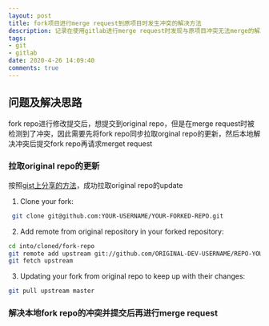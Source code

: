 ```yaml
---
layout: post
title: fork项目进行merge request到原项目时发生冲突的解决方法
description: 记录在使用gitlab进行merge request时发现与原项目冲突无法merge的解决方法
tags:
- git
- gitlab
date: 2020-4-26 14:09:40
comments: true
---
```


## 问题及解决思路
fork repo进行修改提交后，想提交到original repo，但是在merge request时被检测到了冲突，因此需要先将fork repo同步拉取orginal repo的更新，然后本地解决冲突后提交fork repo再请求merget request

### 拉取original repo的更新
按照[gist上分享的方法](https://gist.github.com/CristinaSolana/1885435)，成功拉取original repo的update
1. Clone your fork:
```bash
 git clone git@github.com:YOUR-USERNAME/YOUR-FORKED-REPO.git
 ```
2. Add remote from original repository in your forked repository:
```bash
cd into/cloned/fork-repo
git remote add upstream git://github.com/ORIGINAL-DEV-USERNAME/REPO-YOU-FORKED-FROM.git
git fetch upstream
```

3. Updating your fork from original repo to keep up with their changes:
```bash
git pull upstream master
```

### 解决本地fork repo的冲突并提交后再进行merge request

